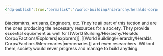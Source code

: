 ```yaml
---
{"dg-publish":true,"permalink":"/world-building/hierarchy/heralds-corps/factions/merchants/artisan-collectives/","created":"2025-02-03T15:35:09.947-05:00","updated":"2025-02-04T14:49:32.851-05:00"}
---
```


Blacksmiths, Artisans, Engineers, etc. They're all part of this faction and are the ones producing the necessary resources for a society. They provide essential equipment as well for [[World Building/Hierarchy/Heralds Corps/Factions/Explorers\|explorers]], [[World Building/Hierarchy/Heralds Corps/Factions/Mercenaries\|mercenaries]] and even researchers. Without them, society would never progress and manage to build anything.